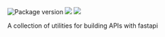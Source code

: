 <img src="https://badge.fury.io/py/bingqilin.svg" alt="Package version"> <img src="https://img.shields.io/pypi/pyversions/bingqilin.svg"> <img src="https://img.shields.io/github/license/a-huy/bingqilin.svg">

A collection of utilities for building APIs with fastapi
